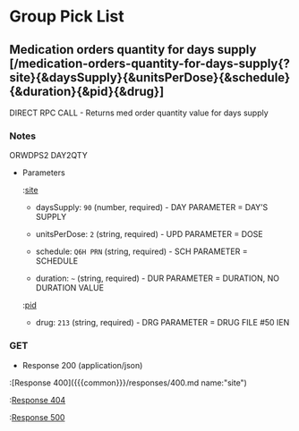 # Group Pick List

## Medication orders quantity for days supply [/medication-orders-quantity-for-days-supply{?site}{&daysSupply}{&unitsPerDose}{&schedule}{&duration}{&pid}{&drug}]

DIRECT RPC CALL - Returns med order quantity value for days supply

### Notes

ORWDPS2 DAY2QTY

+ Parameters

    :[site]({{{common}}}/parameters/site.md)

    + daysSupply: `90` (number, required) - DAY PARAMETER = DAY’S SUPPLY

    + unitsPerDose: `2` (string, required) - UPD PARAMETER = DOSE

    + schedule: `Q6H PRN` (string, required) - SCH PARAMETER = SCHEDULE

    + duration: `~` (string, required) - DUR PARAMETER = DURATION, NO DURATION VALUE

    :[pid]({{{common}}}/parameters/pid.md)

    + drug: `213` (string, required) - DRG PARAMETER = DRUG FILE #50 IEN

### GET

+ Response 200 (application/json)

:[Response 400]({{{common}}}/responses/400.md name:"site")

:[Response 404]({{{common}}}/responses/404.md)

:[Response 500]({{{common}}}/responses/500.md)


